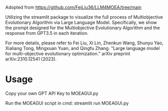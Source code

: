 Adopted from https://github.com/FeiLiu36/LLM4MOEA/tree/main

Utilizing the streamlit package to visualize the full process of Multiobjective Evolutionary Algorithm via Large Language Model. Specifically, we show the prompt designed for the Multiobjective Evolutionary Algorithm and the response from GPT3.5 in each iteration.

For more details, please refer to Fei Liu, Xi Lin, Zhenkun Wang, Shunyu Yao, Xialiang Tong, Mingxuan Yuan, and Qingfu Zhang. "Large language model for multi-objective evolutionary optimization." arXiv preprint arXiv:2310.12541 (2023).


# Usage

Copy your own GPT API Key to MOEAGUI.py

Run the MOEAGUI script in cmd:
streamlit run MOEAGUI.py
